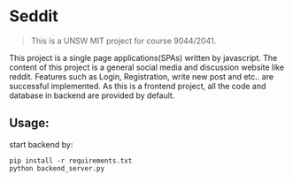 # Seddit
> This is a UNSW MIT project for course 9044/2041.

This project is a single page applications(SPAs) written by javascript. The content of this project is a general social media and discussion website like reddit. Features such as Login, Registration, write new post and etc.. are successful implemented. As this is a frontend project, all the code and database in backend are provided by default. 

## Usage:
start backend by:
```
pip install -r requirements.txt
python backend_server.py
```
